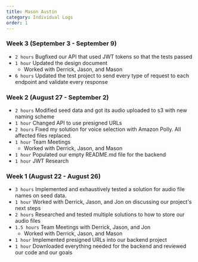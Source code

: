 ```yaml
---
title: Mason Austin
category: Individual Logs
order: 1
---
```


### Week 3 (September 3 - September 9)
  - `2 hours` Bugfixed our API that used JWT tokens so that the tests passed
  - `1 hour` Updated the design document
    - Worked with Derrick, Jason, and Mason
  - `6 hours` Updated the test project to send every type of request to each endpoint and validate every response

### Week 2 (August 27 - September 2)
  - `2 hours` Modified seed data and got its audio uploaded to s3 with new naming scheme
  - `1 hour` Changed API to use presigned URLs
  - `2 hours` Fixed my solution for voice selection with Amazon Polly. All affected files replaced.
  - `1 hour` Team Meetings
    - Worked with Derrick, Jason, and Mason
  - `1 hour` Populated our empty README.md file for the backend
  - `1 hour` JWT Research

### Week 1 (August 22 - August 26)
  - `3 hours` Implemented and exhaustively tested a solution for audio file names on seed data.
  - `1 hour` Worked with Derrick, Jason, and Jon on discussing our project's next steps
  - `2 hours` Researched and tested multiple solutions to how to store our audio files
  - `1.5 hours` Team Meetings with Derrick, Jason, and Jon
    - Worked with Derrick, Jason, and Mason
  - `1 hour` Implemented presigned URLs into our backend project
  - `1 hour` Downloaded everything needed for the backend and reviewed our code and our goals
